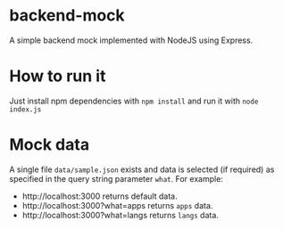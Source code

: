 # backend-mock
A simple backend mock implemented with NodeJS using Express.

# How to run it
Just install npm dependencies with `npm install` and run it with `node index.js`

# Mock data
A single file `data/sample.json` exists and data is selected (if required) as specified in the query string parameter `what`. For example:
* http://localhost:3000 returns default data.
* http://localhost:3000?what=apps returns `apps` data.
* http://localhost:3000?what=langs returns `langs` data.
